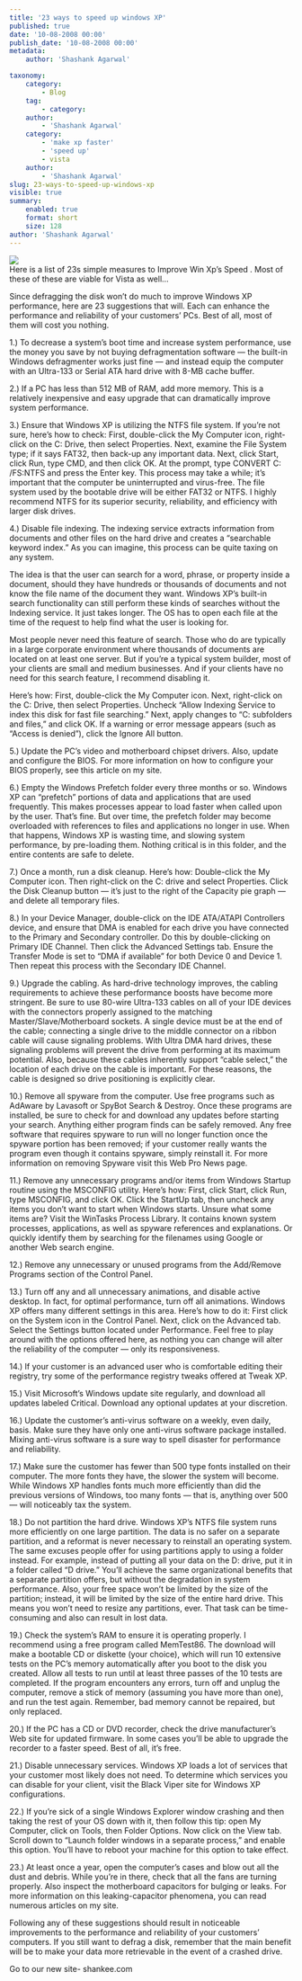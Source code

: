 ```yaml
---
title: '23 ways to speed up windows XP'
published: true
date: '10-08-2008 00:00'
publish_date: '10-08-2008 00:00'
metadata:
    author: 'Shashank Agarwal'

taxonomy:
    category:
        - Blog
    tag:
        - category:
    author:
        - 'Shashank Agarwal'
    category:
        - 'make xp faster'
        - 'speed up'
        - vista
    author:
        - 'Shashank Agarwal'
slug: 23-ways-to-speed-up-windows-xp
visible: true
summary:
    enabled: true
    format: short
    size: 128
author: 'Shashank Agarwal'
---
```


[![](http://4.bp.blogspot.com/_V2JZuLkPrjQ/SHzCzTKUn7I/AAAAAAAACO0/lDHLR6jAl88/s320/computer+guy.jpg)](http://4.bp.blogspot.com/_V2JZuLkPrjQ/SHzCzTKUn7I/AAAAAAAACO0/lDHLR6jAl88/s1600-h/computer+guy.jpg)  
Here is a list of 23s simple measures to Improve Win Xp’s Speed . Most of these of these are viable for Vista as well…

Since defragging the disk won’t do much to improve Windows XP performance, here are 23 suggestions that will. Each can enhance the performance and reliability of your customers’ PCs. Best of all, most of them will cost you nothing.

1.) To decrease a system’s boot time and increase system performance, use the money you save by not buying defragmentation software — the built-in Windows defragmenter works just fine — and instead equip the computer with an Ultra-133 or Serial ATA hard drive with 8-MB cache buffer.

  
2.) If a PC has less than 512 MB of RAM, add more memory. This is a relatively inexpensive and easy upgrade that can dramatically improve system performance.

3.) Ensure that Windows XP is utilizing the NTFS file system. If you’re not sure, here’s how to check: First, double-click the My Computer icon, right-click on the C: Drive, then select Properties. Next, examine the File System type; if it says FAT32, then back-up any important data. Next, click Start, click Run, type CMD, and then click OK. At the prompt, type CONVERT C: /FS:NTFS and press the Enter key. This process may take a while; it’s important that the computer be uninterrupted and virus-free. The file system used by the bootable drive will be either FAT32 or NTFS. I highly recommend NTFS for its superior security, reliability, and efficiency with larger disk drives.

4.) Disable file indexing. The indexing service extracts information from documents and other files on the hard drive and creates a “searchable keyword index.” As you can imagine, this process can be quite taxing on any system.

The idea is that the user can search for a word, phrase, or property inside a document, should they have hundreds or thousands of documents and not know the file name of the document they want. Windows XP’s built-in search functionality can still perform these kinds of searches without the Indexing service. It just takes longer. The OS has to open each file at the time of the request to help find what the user is looking for.

Most people never need this feature of search. Those who do are typically in a large corporate environment where thousands of documents are located on at least one server. But if you’re a typical system builder, most of your clients are small and medium businesses. And if your clients have no need for this search feature, I recommend disabling it.

Here’s how: First, double-click the My Computer icon. Next, right-click on the C: Drive, then select Properties. Uncheck “Allow Indexing Service to index this disk for fast file searching.” Next, apply changes to “C: subfolders and files,” and click OK. If a warning or error message appears (such as “Access is denied”), click the Ignore All button.

5.) Update the PC’s video and motherboard chipset drivers. Also, update and configure the BIOS. For more information on how to configure your BIOS properly, see this article on my site.

6.) Empty the Windows Prefetch folder every three months or so. Windows XP can “prefetch” portions of data and applications that are used frequently. This makes processes appear to load faster when called upon by the user. That’s fine. But over time, the prefetch folder may become overloaded with references to files and applications no longer in use. When that happens, Windows XP is wasting time, and slowing system performance, by pre-loading them. Nothing critical is in this folder, and the entire contents are safe to delete.

7.) Once a month, run a disk cleanup. Here’s how: Double-click the My Computer icon. Then right-click on the C: drive and select Properties. Click the Disk Cleanup button — it’s just to the right of the Capacity pie graph — and delete all temporary files.

8.) In your Device Manager, double-click on the IDE ATA/ATAPI Controllers device, and ensure that DMA is enabled for each drive you have connected to the Primary and Secondary controller. Do this by double-clicking on Primary IDE Channel. Then click the Advanced Settings tab. Ensure the Transfer Mode is set to “DMA if available” for both Device 0 and Device 1. Then repeat this process with the Secondary IDE Channel.

9.) Upgrade the cabling. As hard-drive technology improves, the cabling requirements to achieve these performance boosts have become more stringent. Be sure to use 80-wire Ultra-133 cables on all of your IDE devices with the connectors properly assigned to the matching Master/Slave/Motherboard sockets. A single device must be at the end of the cable; connecting a single drive to the middle connector on a ribbon cable will cause signaling problems. With Ultra DMA hard drives, these signaling problems will prevent the drive from performing at its maximum potential. Also, because these cables inherently support “cable select,” the location of each drive on the cable is important. For these reasons, the cable is designed so drive positioning is explicitly clear.

10.) Remove all spyware from the computer. Use free programs such as AdAware by Lavasoft or SpyBot Search & Destroy. Once these programs are installed, be sure to check for and download any updates before starting your search. Anything either program finds can be safely removed. Any free software that requires spyware to run will no longer function once the spyware portion has been removed; if your customer really wants the program even though it contains spyware, simply reinstall it. For more information on removing Spyware visit this Web Pro News page.

11.) Remove any unnecessary programs and/or items from Windows Startup routine using the MSCONFIG utility. Here’s how: First, click Start, click Run, type MSCONFIG, and click OK. Click the StartUp tab, then uncheck any items you don’t want to start when Windows starts. Unsure what some items are? Visit the WinTasks Process Library. It contains known system processes, applications, as well as spyware references and explanations. Or quickly identify them by searching for the filenames using Google or another Web search engine.

12.) Remove any unnecessary or unused programs from the Add/Remove Programs section of the Control Panel.

13.) Turn off any and all unnecessary animations, and disable active desktop. In fact, for optimal performance, turn off all animations. Windows XP offers many different settings in this area. Here’s how to do it: First click on the System icon in the Control Panel. Next, click on the Advanced tab. Select the Settings button located under Performance. Feel free to play around with the options offered here, as nothing you can change will alter the reliability of the computer — only its responsiveness.

14.) If your customer is an advanced user who is comfortable editing their registry, try some of the performance registry tweaks offered at Tweak XP.

15.) Visit Microsoft’s Windows update site regularly, and download all updates labeled Critical. Download any optional updates at your discretion.

16.) Update the customer’s anti-virus software on a weekly, even daily, basis. Make sure they have only one anti-virus software package installed. Mixing anti-virus software is a sure way to spell disaster for performance and reliability.

17.) Make sure the customer has fewer than 500 type fonts installed on their computer. The more fonts they have, the slower the system will become. While Windows XP handles fonts much more efficiently than did the previous versions of Windows, too many fonts — that is, anything over 500 — will noticeably tax the system.

18.) Do not partition the hard drive. Windows XP’s NTFS file system runs more efficiently on one large partition. The data is no safer on a separate partition, and a reformat is never necessary to reinstall an operating system. The same excuses people offer for using partitions apply to using a folder instead. For example, instead of putting all your data on the D: drive, put it in a folder called “D drive.” You’ll achieve the same organizational benefits that a separate partition offers, but without the degradation in system performance. Also, your free space won’t be limited by the size of the partition; instead, it will be limited by the size of the entire hard drive. This means you won’t need to resize any partitions, ever. That task can be time-consuming and also can result in lost data.

19.) Check the system’s RAM to ensure it is operating properly. I recommend using a free program called MemTest86. The download will make a bootable CD or diskette (your choice), which will run 10 extensive tests on the PC’s memory automatically after you boot to the disk you created. Allow all tests to run until at least three passes of the 10 tests are completed. If the program encounters any errors, turn off and unplug the computer, remove a stick of memory (assuming you have more than one), and run the test again. Remember, bad memory cannot be repaired, but only replaced.

20.) If the PC has a CD or DVD recorder, check the drive manufacturer’s Web site for updated firmware. In some cases you’ll be able to upgrade the recorder to a faster speed. Best of all, it’s free.

21.) Disable unnecessary services. Windows XP loads a lot of services that your customer most likely does not need. To determine which services you can disable for your client, visit the Black Viper site for Windows XP configurations.

22.) If you’re sick of a single Windows Explorer window crashing and then taking the rest of your OS down with it, then follow this tip: open My Computer, click on Tools, then Folder Options. Now click on the View tab. Scroll down to “Launch folder windows in a separate process,” and enable this option. You’ll have to reboot your machine for this option to take effect.

23.) At least once a year, open the computer’s cases and blow out all the dust and debris. While you’re in there, check that all the fans are turning properly. Also inspect the motherboard capacitors for bulging or leaks. For more information on this leaking-capacitor phenomena, you can read numerous articles on my site.

Following any of these suggestions should result in noticeable improvements to the performance and reliability of your customers’ computers. If you still want to defrag a disk, remember that the main benefit will be to make your data more retrievable in the event of a crashed drive.

Go to our new site- shankee.com
